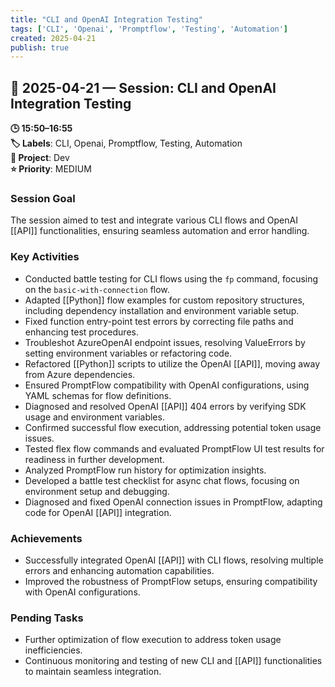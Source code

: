 ```yaml
---
title: "CLI and OpenAI Integration Testing"
tags: ['CLI', 'Openai', 'Promptflow', 'Testing', 'Automation']
created: 2025-04-21
publish: true
---
```


## 📅 2025-04-21 — Session: CLI and OpenAI Integration Testing

**🕒 15:50–16:55**  
**🏷️ Labels**: CLI, Openai, Promptflow, Testing, Automation  
**📂 Project**: Dev  
**⭐ Priority**: MEDIUM  


### Session Goal
The session aimed to test and integrate various CLI flows and OpenAI [[API]] functionalities, ensuring seamless automation and error handling.

### Key Activities
- Conducted battle testing for CLI flows using the `fp` command, focusing on the `basic-with-connection` flow.
- Adapted [[Python]] flow examples for custom repository structures, including dependency installation and environment variable setup.
- Fixed function entry-point test errors by correcting file paths and enhancing test procedures.
- Troubleshot AzureOpenAI endpoint issues, resolving ValueErrors by setting environment variables or refactoring code.
- Refactored [[Python]] scripts to utilize the OpenAI [[API]], moving away from Azure dependencies.
- Ensured PromptFlow compatibility with OpenAI configurations, using YAML schemas for flow definitions.
- Diagnosed and resolved OpenAI [[API]] 404 errors by verifying SDK usage and environment variables.
- Confirmed successful flow execution, addressing potential token usage issues.
- Tested flex flow commands and evaluated PromptFlow UI test results for readiness in further development.
- Analyzed PromptFlow run history for optimization insights.
- Developed a battle test checklist for async chat flows, focusing on environment setup and debugging.
- Diagnosed and fixed OpenAI connection issues in PromptFlow, adapting code for OpenAI [[API]] integration.

### Achievements
- Successfully integrated OpenAI [[API]] with CLI flows, resolving multiple errors and enhancing automation capabilities.
- Improved the robustness of PromptFlow setups, ensuring compatibility with OpenAI configurations.

### Pending Tasks
- Further optimization of flow execution to address token usage inefficiencies.
- Continuous monitoring and testing of new CLI and [[API]] functionalities to maintain seamless integration.
